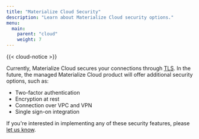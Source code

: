 ```yaml
---
title: "Materialize Cloud Security"
description: "Learn about Materialize Cloud security options."
menu:
  main:
    parent: "cloud"
    weight: 7
---
```


{{< cloud-notice >}}

Currently, Materialize Cloud secures your connections through [TLS](https://en.wikipedia.org/wiki/Transport_Layer_Security). In the future, the managed Materialize Cloud product will offer additional security options, such as:

* Two-factor authentication
* Encryption at rest
* Connection over VPC and VPN
* Single sign-on integration

If you're interested in implementing any of these security features, please [let us know](../support).

<!-- Are all of these managed, or will some of them be available to the free product? -->
